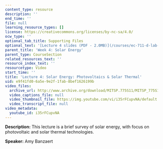 ```yaml
---
content_type: resource
description: ''
end_time: ''
file: null
learning_resource_types: []
license: https://creativecommons.org/licenses/by-nc-sa/4.0/
ocw_type: ''
optional_tab_title: Supporting Files
optional_text: '[Lecture 4 slides (PDF - 2.0MB)](/courses/ec-711-d-lab-energy-spring-2011/resources/mitec_711s11_lec04)'
parent_title: 'Week 4: Solar Energy'
parent_type: CourseSection
related_resources_text: ''
resource_index_text: ''
resourcetype: Video
start_time: ''
title: 'Lecture 4: Solar Energy: Photovoltaics & Solar Thermal'
uid: e9f41fd0-6a5e-9e2f-1fab-8bef1626199b
video_files:
  archive_url: http://www.archive.org/download/MITSP.775S11/MITSP_775S11lec04_300k.mp4
  video_captions_file: null
  video_thumbnail_file: https://img.youtube.com/vi/i35rFCupvNA/default.jpg
  video_transcript_file: null
video_metadata:
  youtube_id: i35rFCupvNA
---
```


**Description:** This lecture is a brief survey of solar energy, with focus on photovoltaic and solar thermal technologies.

**Speaker:** Amy Banzaert

